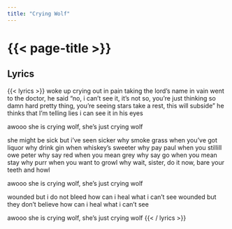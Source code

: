```yaml
---
title: "Crying Wolf"
---
```

# {{< page-title >}}

## Lyrics
{{< lyrics >}}
woke up crying out in pain
taking the lord’s name in vain
went to the doctor, he said “no,
i can’t see it, it’s not so,
you’re just thinking so damn hard
pretty thing, you’re seeing stars
take a rest, this will subside”
he thinks that I’m telling lies
i can see it in his eyes

awooo
she is crying wolf, she’s just crying wolf

she might be sick but i’ve seen sicker
why smoke grass when you’ve got liquor
why drink gin when whiskey’s sweeter
why pay paul when you stillill owe peter
why say red when you mean grey
why say go when you mean stay
why purr when you want to growl
why wait, sister, do it now,
bare your teeth and howl

awooo
she is crying wolf, she’s just crying wolf

wounded but i do not bleed
how can i heal what i can’t see
wounded but they don’t believe
how can i heal what i can’t see

awooo
she is crying wolf, she’s just crying wolf
{{< / lyrics >}}
